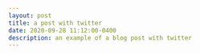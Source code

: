 ```yaml
---
layout: post
title: a post with twitter
date: 2020-09-28 11:12:00-0400
description: an example of a blog post with twitter
---
```

